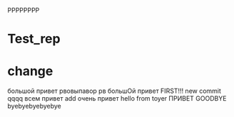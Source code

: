 РРРРРРРР
# Test_rep
# change
большой привет
рвовыпавор
рв
большOй привет
FIRST!!!
new commit
qqqq
всем привет
add
очень привет
hello from toyer
ПРИВЕТ
GOODBYE
byebyebyebyebye
